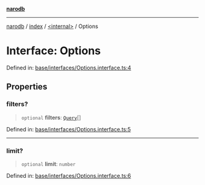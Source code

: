 [**narodb**](../../../README.md)

***

[narodb](../../../README.md) / [index](../../README.md) / [\<internal\>](../README.md) / Options

# Interface: Options

Defined in: [base/interfaces/Options.interface.ts:4](https://github.com/bryanlundberg/NaroDB/blob/52f9f594188cb90bbec73d09caa3bb35c5da0d8b/src/base/interfaces/Options.interface.ts#L4)

## Properties

### filters?

> `optional` **filters**: [`Query`](Query.md)[]

Defined in: [base/interfaces/Options.interface.ts:5](https://github.com/bryanlundberg/NaroDB/blob/52f9f594188cb90bbec73d09caa3bb35c5da0d8b/src/base/interfaces/Options.interface.ts#L5)

***

### limit?

> `optional` **limit**: `number`

Defined in: [base/interfaces/Options.interface.ts:6](https://github.com/bryanlundberg/NaroDB/blob/52f9f594188cb90bbec73d09caa3bb35c5da0d8b/src/base/interfaces/Options.interface.ts#L6)
